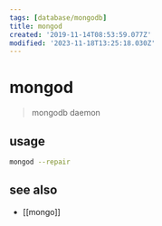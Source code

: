 ```yaml
---
tags: [database/mongodb]
title: mongod
created: '2019-11-14T08:53:59.077Z'
modified: '2023-11-18T13:25:18.030Z'
---
```


# mongod

> mongodb daemon

## usage

```sh
mongod --repair
```

## see also

- [[mongo]]
